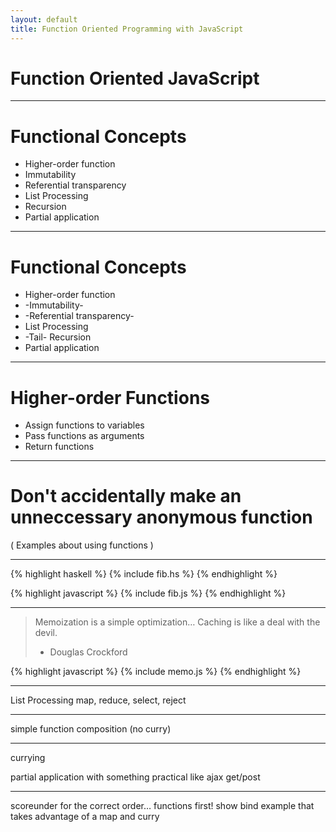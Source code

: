 ```yaml
---
layout: default
title: Function Oriented Programming with JavaScript
---
```


Function Oriented JavaScript
============================

- - -

Functional Concepts
===================

* Higher-order function
* Immutability
* Referential transparency
* List Processing
* Recursion
* Partial application

- - -

Functional Concepts
===================

* Higher-order function
* -Immutability-
* -Referential transparency-
* List Processing
* -Tail- Recursion
* Partial application

- - -

Higher-order Functions
======================

* Assign functions to variables
* Pass functions as arguments
* Return functions

- - -

# Don't accidentally make an unneccessary anonymous function
( Examples about using functions )

- - -

{% highlight haskell %}
{% include fib.hs %}
{% endhighlight %}

{% highlight javascript %}
{% include fib.js %}
{% endhighlight %}

- - -

> Memoization is a simple optimization… Caching is like a deal with the devil.
> - Douglas Crockford

{% highlight javascript %}
{% include memo.js %}
{% endhighlight %}

- - -

List Processing
map, reduce, select, reject

- - -

simple function composition (no curry)

- - -

currying

partial application with something practical like ajax get/post

- - -

scoreunder for the correct order… functions first! 
show bind example that takes advantage of a map and curry


